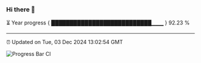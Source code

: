 ### Hi there 👋

⏳ Year progress { ███████████████████████████▁▁▁ } 92.23 %

---

⏰ Updated on Tue, 03 Dec 2024 13:02:54 GMT

![Progress Bar CI](https://github.com/IshwaranRudhara/GIT-ACTION/workflows/Progress%20Bar%20CI/badge.svg)
